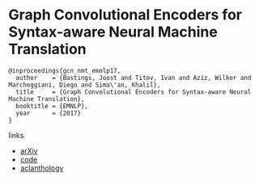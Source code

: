 #  Graph Convolutional Encoders for Syntax-aware Neural Machine Translation 
 
```
@inproceedings{gcn_nmt_emnlp17,
  author    = {Bastings, Joost and Titov, Ivan and Aziz, Wilker and Marcheggiani, Diego and Sima\'an, Khalil},
  title     = {Graph Convolutional Encoders for Syntax-aware Neural Machine Translation},
  booktitle = {EMNLP},
  year      = {2017}
}
```

links
- [arXiv](https://arxiv.org/abs/1704.04675)
- [code](https://github.com/bastings/neuralmonkey/tree/emnlp_gcn)
- [aclanthology](https://aclanthology.coli.uni-saarland.de/papers/D17-1209/d17-1209)
